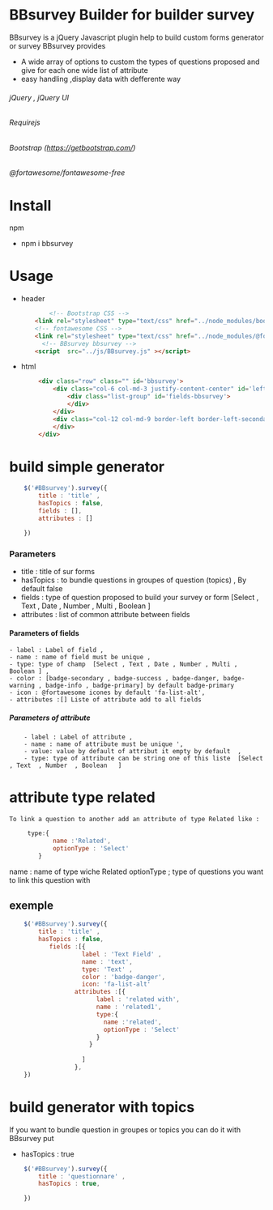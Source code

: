 # BBsurvey Builder for builder survey
BBsurvey is a jQuery Javascript plugin help to build custom forms generator or survey
BBsurvey provides 
- A wide array of options to custom the types of questions proposed and give for each one wide list of attribute 
- easy handling ,display data with defferente way 

###### jQuery , jQuery UI
###### Requirejs
###### Bootstrap (https://getbootstrap.com/)
###### @fortawesome/fontawesome-free
# Install
npm
   - npm i bbsurvey

# Usage
- header 
```html
           <!-- Bootstrap CSS -->
       <link rel="stylesheet" type="text/css" href="../node_modules/bootstrap/dist/css/bootstrap.min.css">
       <!-- fontawesome CSS -->
       <link rel="stylesheet" type="text/css" href="../node_modules/@fortawesome/fontawesome-free/css/all.css">
         <!-- BBsurvey bbsurvey -->
       <script  src="../js/BBsurvey.js" ></script>
```
- html
```html
        <div class="row" class="" id='bbsurvey'>
            <div class="col-6 col-md-3 justify-content-center" id='left-bbsurvey' >
                <div class="list-group" id='fields-bbsurvey'>
                </div>
            </div>
            <div class="col-12 col-md-9 border-left border-left-secondary " id='body-bbsurvey' >
            </div>
        </div>   
```

# build simple generator 
```javascript
    $('#BBsurvey').survey({
        title : 'title' ,
        hasTopics : false,
        fields : [],
        attributes : []

    })    
```
### Parameters 

- title :  title of sur forms 
- hasTopics :    to bundle questions in groupes of question (topics) , By default  false
- fields : type of question proposed to build your survey or form [Select , Text , Date , Number , Multi , Boolean ]
- attributes : list of common attribute between fields
#### Parameters of fields
    - label : Label of field ,
    - name : name of field must be unique ,
    - type: type of champ  [Select , Text , Date , Number , Multi , Boolean ] , 
    - color : [badge-secondary , badge-success , badge-danger, badge-warning , badge-info , badge-primary] by default badge-primary
    - icon : @fortawesome icones by default 'fa-list-alt',
    - attributes :[] Liste of attribute add to all fields
##### Parameters of attribute
        
        - label : Label of attribute ,
        - name : name of attribute must be unique ',
        - value: value by default of attribut it empty by default  , 
        - type: type of attribute can be string one of this liste  [Select , Text  , Number  , Boolean   ]

# attribute type related 
    To link a question to another add an attribute of type Related like :
```javascript
     type:{
            name :'Related',
            optionType : 'Select'
        }   
```   
name : name of type wiche Related 
optionType ; type of questions you want to link this question with


## exemple 
```javascript
    $('#BBsurvey').survey({
        title : 'title' ,
        hasTopics : false,
           fields :[{
                    label : 'Text Field' ,
                    name : 'text',
                    type: 'Text' , 
                    color : 'badge-danger',
                    icon: 'fa-list-alt'
                  attributes :[{
                        label : 'related with', 
                        name : 'related1',
                        type:{
                          name :'related',
                          optionType : 'Select'
                        }
                      }
          
                    ]
                  },
    })    
```
# build  generator with topics 
If you want to bundle question in groupes or topics you can do it with BBsurvey put 
- hasTopics : true

```javascript
    $('#BBsurvey').survey({
        title : 'questionnare' ,
        hasTopics : true,

    })    
```

